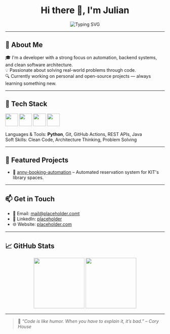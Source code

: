 <h1 align="center">Hi there 👋, I'm Julian</h1>

<p align="center">
  <img src="https://readme-typing-svg.herokuapp.com?font=Fira+Code&size=22&pause=1000&center=true&width=435&lines=Software+Engineer;Python+Developer;Open+Source+Contributor;Automation+Enthusiast" alt="Typing SVG" />
</p>

---

## 🚀 About Me

🎓 I'm a developer with a strong focus on automation, backend systems, and clean software architecture.  
💡 Passionate about solving real-world problems through code.  
🔍 Currently working on personal and open-source projects — always learning something new.  

---

## 🧰 Tech Stack

<!-- Update logos and skills as needed -->
<div align="left">
  <img src="https://cdn.jsdelivr.net/gh/devicons/devicon/icons/python/python-original.svg" width="40" height="40" />
  <img src="https://cdn.jsdelivr.net/gh/devicons/devicon/icons/git/git-original.svg" width="40" height="40" />
  <img src="https://cdn.jsdelivr.net/gh/devicons/devicon/icons/github/github-original.svg" width="40" height="40" />
  <img src="https://cdn.jsdelivr.net/gh/devicons/devicon/icons/java/java-original.svg" width="40" height="40" />
</div>

Languages & Tools: **Python**, Git, GitHub Actions, REST APIs, Java  
Soft Skills: Clean Code, Architecture Thinking, Problem Solving

---

## 📌 Featured Projects

- 🔧 [anny-booking-automation](https://github.com/wiestju/anny-booking-automation) – Automated reservation system for KIT's library spaces.

---

## 📫 Get in Touch

- 📧 Email: [mail@placeholder.comt](mailto:mail@placeholder.com)  
- 💼 LinkedIn: [placeholder](https://linkedin.com/in/placeholder)  
- 🌐 Website: [placeholder.com](https://placeholder.com)

---

## 📈 GitHub Stats

<p align="center">
  <img src="https://github-readme-stats.vercel.app/api?username=wiestju&show_icons=true&theme=github_dark" height="160"/>
  <img src="https://github-readme-stats.vercel.app/api/top-langs/?username=wiestju&layout=compact&theme=github_dark" height="160"/>
</p>

---

> 💬 *“Code is like humor. When you have to explain it, it’s bad.” – Cory House*

